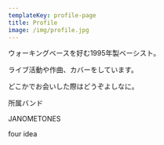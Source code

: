 ```yaml
---
templateKey: profile-page
title: Profile
image: /img/profile.jpg
---
```

ウォーキングベースを好む1995年製ベーシスト。

ライブ活動や作曲、カバーをしています。

どこかでお会いした際はどうぞよしなに。

所属バンド

JANOMETONES

four idea
